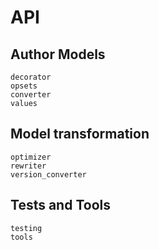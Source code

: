 # API

## Author Models

```{toctree}
decorator
opsets
converter
values
```

## Model transformation

```{toctree}
optimizer
rewriter
version_converter
```

## Tests and Tools

```{toctree}
testing
tools
```
